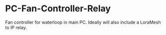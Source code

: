 # PC-Fan-Controller-Relay
Fan controller for waterloop in main PC. Ideally will also include a LoraMesh to IP relay.
